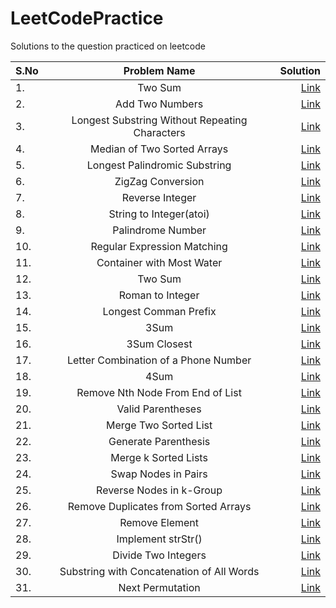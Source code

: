# LeetCodePractice
Solutions to the question practiced on leetcode

| S.No| Problem Name | Solution  |
| ----|:-----------------------:| -----:|
| 1.  | Two Sum  | [Link](https://github.com/anubhvshrma18/LeetCode-Solutions/blob/main/1.%20Two-Sum.cpp)
| 2.  | Add Two Numbers  | [Link]()
| 3.  | Longest Substring Without Repeating Characters  | [Link]()
| 4.  | Median of Two Sorted Arrays  | [Link]()
| 5.  | Longest Palindromic Substring  | [Link]()
| 6.  | ZigZag Conversion  | [Link]()
| 7.  | Reverse Integer | [Link](https://github.com/anubhvshrma18/LeetCode-Solutions/blob/main/7.Reverse_Integer.cpp)
| 8.  | String to Integer(atoi) | [Link](https://github.com/anubhvshrma18/LeetCode-Solutions/blob/main/8.String_to_Integer(atoi).cpp)
| 9.  | Palindrome Number  | [Link](https://github.com/anubhvshrma18/LeetCode-Solutions/blob/main/9.Palindrome_Number.cpp)
| 10.  | Regular Expression Matching  | [Link]()
| 11.  | Container with Most Water  | [Link](https://github.com/anubhvshrma18/LeetCode-Solutions/blob/main/11.Container_with_Most_Water.cpp)
| 12.  | Two Sum  | [Link](https://github.com/anubhvshrma18/LeetCode-Solutions/blob/main/1.%20Two-Sum.cpp)
| 13.  | Roman to Integer  | [Link](https://github.com/anubhvshrma18/LeetCode-Solutions/blob/main/13.Roman_to_Integer.cpp)
| 14.  | Longest Comman Prefix  | [Link](https://github.com/anubhvshrma18/LeetCode-Solutions/blob/main/14.Longest_Common_Prefix.cpp)
| 15.  | 3Sum  | [Link]()
| 16.  | 3Sum Closest  | [Link]()
| 17.  | Letter Combination of a Phone Number  | [Link](https://github.com/anubhvshrma18/LeetCode-Solutions/)
| 18.  | 4Sum  | [Link]()
| 19.  | Remove Nth Node From End of List | [Link](https://github.com/anubhvshrma18/LeetCode-Solutions/)
| 20.  | Valid Parentheses  | [Link]()
| 21.  | Merge Two Sorted List  | [Link](https://github.com/anubhvshrma18/LeetCode-Solutions/blob/main/21.%20Merge%20Two%20Sorted%20List.cpp)
| 22.  | Generate Parenthesis  | [Link](https://github.com/anubhvshrma18/LeetCode-Solutions/blob/main/22.%20Generate%20Parenthesis.cpp)
| 23.  | Merge k Sorted Lists  | [Link]()
| 24.  | Swap Nodes in Pairs  | [Link]()
| 25.  | Reverse Nodes in k-Group  | [Link](https://github.com/anubhvshrma18/LeetCode-Solutions/blob/main/1.%20Two-Sum.cpp)
| 26.  | Remove Duplicates from Sorted Arrays | [Link]()
| 27.  | Remove Element | [Link]()
| 28.  | Implement strStr() | [Link]()
| 29.  | Divide Two Integers | [Link]()
| 30.  | Substring with Concatenation of All Words | [Link]()
| 31.  | Next Permutation | [Link]()
